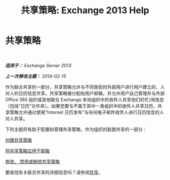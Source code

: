 ﻿---
title: '共享策略: Exchange 2013 Help'
TOCTitle: 共享策略
ms:assetid: 8a1b5de1-8f97-4e19-97d6-de3c0770c55e
ms:mtpsurl: https://technet.microsoft.com/zh-cn/library/JJ657466(v=EXCHG.150)
ms:contentKeyID: 50490990
ms.date: 01/11/2018
mtps_version: v=EXCHG.150
ms.translationtype: HT
---

# 共享策略

 

_**适用于：** Exchange Server 2013_

_**上一次修改主题：** 2014-02-15_

作为联合共享的一部分，共享策略允许与不同类型的外部用户进行用户建立的、人对人的日历信息共享。共享策略被分配给用户邮箱，并允许用户自己管理并与外部 Office 365 组织或其他联合 Exchange 本地组织中的收件人共享他们的忙/闲信息（包括“日历”文件夹）。如果您要与不属于其中一类组织中的收件人共享日历，共享策略允许通过使用“Internet 日历发布”与任何电子邮件收件人进行日历信息的人对人共享。

下列主题将有助于配置和管理共享策略，作为组织的联盟共享的一部分：

[创建共享策略](create-a-sharing-policy-exchange-2013-help.md)

[将共享策略应用于邮箱](apply-a-sharing-policy-to-mailboxes-exchange-2013-help.md)

[修改、 禁用或删除共享策略](modify-disable-or-remove-a-sharing-policy-exchange-2013-help.md)

要查找有关联合共享的详细信息吗？请参阅[共享](sharing-exchange-2013-help.md)。

